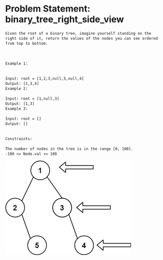 # Problem Statement: binary_tree_right_side_view
```
Given the root of a binary tree, imagine yourself standing on the right side of it, return the values of the nodes you can see ordered from top to bottom.



Example 1:


Input: root = [1,2,3,null,5,null,4]
Output: [1,3,4]
Example 2:

Input: root = [1,null,3]
Output: [1,3]
Example 3:

Input: root = []
Output: []


Constraints:

The number of nodes in the tree is in the range [0, 100].
-100 <= Node.val <= 100

```
![alt text](image.png)
